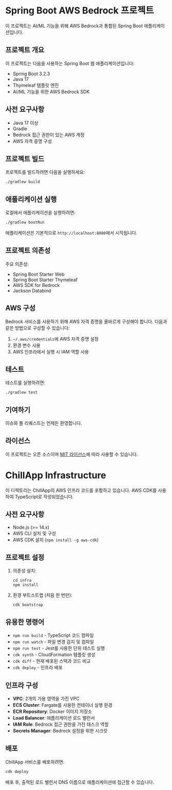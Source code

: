 # Spring Boot AWS Bedrock 프로젝트

이 프로젝트는 AI/ML 기능을 위해 AWS Bedrock과 통합된 Spring Boot 애플리케이션입니다.

## 프로젝트 개요

이 프로젝트는 다음을 사용하는 Spring Boot 웹 애플리케이션입니다:
- Spring Boot 3.2.3
- Java 17
- Thymeleaf 템플릿 엔진
- AI/ML 기능을 위한 AWS Bedrock SDK

## 사전 요구사항

- Java 17 이상
- Gradle
- Bedrock 접근 권한이 있는 AWS 계정
- AWS 자격 증명 구성

## 프로젝트 빌드

프로젝트를 빌드하려면 다음을 실행하세요:

```bash
./gradlew build
```

## 애플리케이션 실행

로컬에서 애플리케이션을 실행하려면:

```bash
./gradlew bootRun
```

애플리케이션은 기본적으로 `http://localhost:8080`에서 시작됩니다.

## 프로젝트 의존성

주요 의존성:
- Spring Boot Starter Web
- Spring Boot Starter Thymeleaf
- AWS SDK for Bedrock
- Jackson Databind

## AWS 구성

Bedrock 서비스를 사용하기 위해 AWS 자격 증명을 올바르게 구성해야 합니다. 다음과 같은 방법으로 구성할 수 있습니다:
1. `~/.aws/credentials`에 AWS 자격 증명 설정
2. 환경 변수 사용
3. AWS 인프라에서 실행 시 IAM 역할 사용

## 테스트

테스트를 실행하려면:

```bash
./gradlew test
```

## 기여하기

이슈와 풀 리퀘스트는 언제든 환영합니다.

## 라이선스

이 프로젝트는 오픈 소스이며 [MIT 라이선스](LICENSE)에 따라 사용할 수 있습니다.


# ChillApp Infrastructure

이 디렉토리는 ChillApp의 AWS 인프라 코드를 포함하고 있습니다. AWS CDK를 사용하여 TypeScript로 작성되었습니다.

## 사전 요구사항

* Node.js (>= 14.x)
* AWS CLI 설치 및 구성
* AWS CDK 설치 (`npm install -g aws-cdk`)

## 프로젝트 설정

1. 의존성 설치:
   ```
   cd infra
   npm install
   ```

2. 환경 부트스트랩 (처음 한 번만):
   ```
   cdk bootstrap
   ```

## 유용한 명령어

* `npm run build` - TypeScript 코드 컴파일
* `npm run watch` - 파일 변경 감지 및 컴파일
* `npm run test` - Jest를 사용한 단위 테스트 실행
* `cdk synth` - CloudFormation 템플릿 생성
* `cdk diff` - 현재 배포된 스택과 코드 비교
* `cdk deploy` - 인프라 배포

## 인프라 구성

* **VPC**: 2개의 가용 영역을 가진 VPC
* **ECS Cluster**: Fargate를 사용한 컨테이너 실행 환경
* **ECR Repository**: Docker 이미지 저장소
* **Load Balancer**: 애플리케이션 로드 밸런서
* **IAM Role**: Bedrock 접근 권한을 가진 태스크 역할
* **Secrets Manager**: Bedrock 설정을 위한 시크릿

## 배포

ChillApp 서비스를 배포하려면:

```bash
cdk deploy
```

배포 후, 출력된 로드 밸런서 DNS 이름으로 애플리케이션에 접근할 수 있습니다. 
